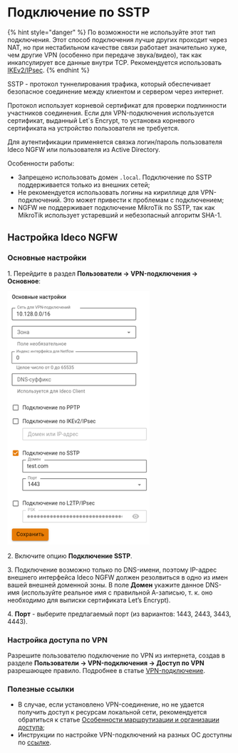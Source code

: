 # Подключение по SSTP

{% hint style="danger" %}
По возможности не используйте этот тип подключения. Этот способ подключения лучше других проходит через NAT, но при нестабильном качестве связи работает значительно хуже, чем другие VPN (особенно при передаче звука/видео), так как инкапсулирует все данные внутри TCP. Рекомендуется использовать [IKEv2/IPsec](ipsec-ikev2.md).
{% endhint %}

SSTP - протокол туннелирования трафика, который обеспечивает безопасное соединение между клиентом и сервером через интернет. 

Протокол использует корневой сертификат для проверки подлинности участников соединения. Если для VPN-подключения используется сертификат, выданный Let`s Encrypt, то установка корневого сертификата на устройство пользователя не требуется. 

Для аутентификации применяется связка логин/пароль пользователя Ideco NGFW или пользователя из Active Directory.

Особенности работы:

* Запрещено использовать домен `.local`. Подключение по SSTP поддерживается только из внешних сетей;
* Не рекомендуется использовать логины на кириллице для VPN-подключений. Это может привести к проблемам с подключением;
* NGFW не поддерживает подключение MikroTik по SSTP, так как MikroTik использует устаревший и небезопасный алгоритм SHA-1.

## Настройка Ideco NGFW

### Основные настройки

1\. Перейдите в раздел **Пользователи -> VPN-подключения -> Основное**:

![](/.gitbook/assets/vpn-authorization5.png)

2\. Включите опцию **Подключение SSTP**.

3\. Подключение возможно только по DNS-имени, поэтому IP-адрес внешнего интерфейса Ideco NGFW должен резолвиться в одно из имен вашей внешней доменной зоны. В поле **Домен** укажите данное DNS-имя (используйте реальное имя с правильной А-записью, т. к. оно необходимо для выписки сертификата Let’s Encrypt).

4\. **Порт** - выберите предлагаемый порт (из вариантов: 1443, 2443, 3443, 4443).

### Настройка доступа по VPN

Разрешите пользователю подключение по VPN из интернета, создав в разделе **Пользователи -> VPN-подключения -> Доступ по VPN** разрешающее правило. Подробнее в статье [VPN-подключение](/settings/users/authorization/vpn-connection/README.md).

### Полезные ссылки

* В случае, если установлено VPN-соединение, но не удается получить доступ к ресурсам локальной сети, рекомендуется обратиться к статье [Особенности маршрутизации и организации доступа](features.md);
* Инструкции по настройке VPN-подключений на разных ОС доступны по [ссылке](/recipes/popular-recipes/vpn/README.md).